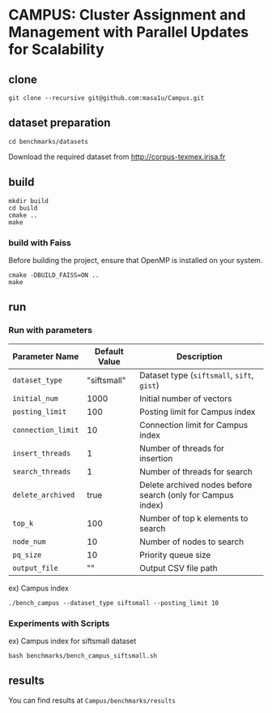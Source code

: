# CAMPUS: Cluster Assignment and Management with Parallel Updates for Scalability
## clone
```
git clone --recursive git@github.com:masa1u/Campus.git
```

## dataset preparation
```
cd benchmarks/datasets
```
Download the required dataset from http://corpus-texmex.irisa.fr

## build
```
mkdir build
cd build
cmake ..
make
```

### build with Faiss
Before building the project, ensure that OpenMP is installed on your system.
```
cmake -DBUILD_FAISS=ON ..
make
```

## run
### Run with parameters
| Parameter Name       | Default Value | Description                                                                 |
|----------------------|----------------|----------------------------------------------------------------------------|
| `dataset_type`       | "siftsmall"    | Dataset type (`siftsmall`, `sift`, `gist`)                                 |
| `initial_num`        | 1000           | Initial number of vectors                                                  |
| `posting_limit`      | 100            | Posting limit for Campus index                                             |
| `connection_limit`   | 10             | Connection limit for Campus index                                          |
| `insert_threads`     | 1              | Number of threads for insertion                                            |
| `search_threads`     | 1              | Number of threads for search                                               |
| `delete_archived`    | true           | Delete archived nodes before search (only for Campus index)                |
| `top_k`              | 100            | Number of top k elements to search                                         |
| `node_num`           | 10             | Number of nodes to search                                                  |
| `pq_size`            | 10             | Priority queue size                                                        |
| `output_file`        | ""             | Output CSV file path     

ex) Campus index
```
./bench_campus --dataset_type siftsmall --posting_limit 10
```

### Experiments with Scripts
ex) Campus index for siftsmall dataset
```
bash benchmarks/bench_campus_siftsmall.sh
```

## results
You can find results at ```Campus/benchmarks/results```
